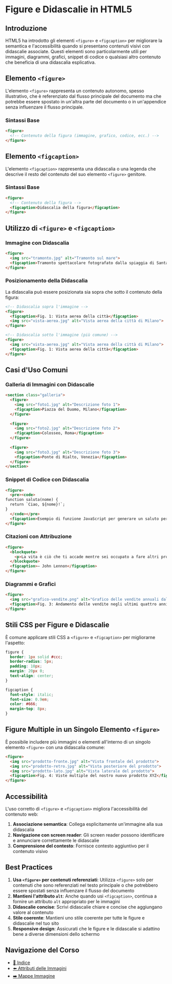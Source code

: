 # Figure e Didascalie in HTML5

## Introduzione

HTML5 ha introdotto gli elementi `<figure>` e `<figcaption>` per migliorare la semantica e l'accessibilità quando si presentano contenuti visivi con didascalie associate. Questi elementi sono particolarmente utili per immagini, diagrammi, grafici, snippet di codice o qualsiasi altro contenuto che beneficia di una didascalia esplicativa.

## Elemento `<figure>`

L'elemento `<figure>` rappresenta un contenuto autonomo, spesso illustrativo, che è referenziato dal flusso principale del documento ma che potrebbe essere spostato in un'altra parte del documento o in un'appendice senza influenzare il flusso principale.

### Sintassi Base

```html
<figure>
  <!-- Contenuto della figura (immagine, grafico, codice, ecc.) -->
</figure>
```

## Elemento `<figcaption>`

L'elemento `<figcaption>` rappresenta una didascalia o una legenda che descrive il resto del contenuto del suo elemento `<figure>` genitore.

### Sintassi Base

```html
<figure>
  <!-- Contenuto della figura -->
  <figcaption>Didascalia della figura</figcaption>
</figure>
```

## Utilizzo di `<figure>` e `<figcaption>`

### Immagine con Didascalia

```html
<figure>
  <img src="tramonto.jpg" alt="Tramonto sul mare">
  <figcaption>Tramonto spettacolare fotografato dalla spiaggia di Santa Maria</figcaption>
</figure>
```

### Posizionamento della Didascalia

La didascalia può essere posizionata sia sopra che sotto il contenuto della figura:

```html
<!-- Didascalia sopra l'immagine -->
<figure>
  <figcaption>Fig. 1: Vista aerea della città</figcaption>
  <img src="vista-aerea.jpg" alt="Vista aerea della città di Milano">
</figure>

<!-- Didascalia sotto l'immagine (più comune) -->
<figure>
  <img src="vista-aerea.jpg" alt="Vista aerea della città di Milano">
  <figcaption>Fig. 1: Vista aerea della città</figcaption>
</figure>
```

## Casi d'Uso Comuni

### Galleria di Immagini con Didascalie

```html
<section class="galleria">
  <figure>
    <img src="foto1.jpg" alt="Descrizione foto 1">
    <figcaption>Piazza del Duomo, Milano</figcaption>
  </figure>
  
  <figure>
    <img src="foto2.jpg" alt="Descrizione foto 2">
    <figcaption>Colosseo, Roma</figcaption>
  </figure>
  
  <figure>
    <img src="foto3.jpg" alt="Descrizione foto 3">
    <figcaption>Ponte di Rialto, Venezia</figcaption>
  </figure>
</section>
```

### Snippet di Codice con Didascalia

```html
<figure>
  <pre><code>
function saluta(nome) {
  return `Ciao, ${nome}!`;
}
  </code></pre>
  <figcaption>Esempio di funzione JavaScript per generare un saluto personalizzato</figcaption>
</figure>
```

### Citazioni con Attribuzione

```html
<figure>
  <blockquote>
    <p>La vita è ciò che ti accade mentre sei occupato a fare altri progetti.</p>
  </blockquote>
  <figcaption>— John Lennon</figcaption>
</figure>
```

### Diagrammi e Grafici

```html
<figure>
  <img src="grafico-vendite.png" alt="Grafico delle vendite annuali dal 2020 al 2023">
  <figcaption>Fig. 3: Andamento delle vendite negli ultimi quattro anni, con picco nel terzo trimestre 2022</figcaption>
</figure>
```

## Stili CSS per Figure e Didascalie

È comune applicare stili CSS a `<figure>` e `<figcaption>` per migliorarne l'aspetto:

```css
figure {
  border: 1px solid #ccc;
  border-radius: 5px;
  padding: 10px;
  margin: 20px 0;
  text-align: center;
}

figcaption {
  font-style: italic;
  font-size: 0.9em;
  color: #666;
  margin-top: 8px;
}
```

## Figure Multiple in un Singolo Elemento `<figure>`

È possibile includere più immagini o elementi all'interno di un singolo elemento `<figure>` con una didascalia comune:

```html
<figure>
  <img src="prodotto-fronte.jpg" alt="Vista frontale del prodotto">
  <img src="prodotto-retro.jpg" alt="Vista posteriore del prodotto">
  <img src="prodotto-lato.jpg" alt="Vista laterale del prodotto">
  <figcaption>Fig. 4: Viste multiple del nostro nuovo prodotto XYZ</figcaption>
</figure>
```

## Accessibilità

L'uso corretto di `<figure>` e `<figcaption>` migliora l'accessibilità del contenuto web:

1. **Associazione semantica**: Collega esplicitamente un'immagine alla sua didascalia
2. **Navigazione con screen reader**: Gli screen reader possono identificare e annunciare correttamente le didascalie
3. **Comprensione del contesto**: Fornisce contesto aggiuntivo per il contenuto visivo

## Best Practices

1. **Usa `<figure>` per contenuti referenziati**: Utilizza `<figure>` solo per contenuti che sono referenziati nel testo principale o che potrebbero essere spostati senza influenzare il flusso del documento
2. **Mantieni l'attributo `alt`**: Anche quando usi `<figcaption>`, continua a fornire un attributo `alt` appropriato per le immagini
3. **Didascalie concise**: Scrivi didascalie chiare e concise che aggiungano valore al contenuto
4. **Stile coerente**: Mantieni uno stile coerente per tutte le figure e didascalie nel tuo sito
5. **Responsive design**: Assicurati che le figure e le didascalie si adattino bene a diverse dimensioni dello schermo

## Navigazione del Corso
- [📑 Indice](../README.md)
- [⬅️ Attributi delle Immagini](./04-AttributiImmagini.md)
- [➡️ Mappe Immagine](./06-MappeImmagine.md)